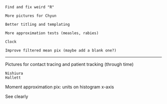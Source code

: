 
	Find and fix weird "R"

	More pictures for Chyun

	Better titling and templating

	More approximation tests (measles, rabies)

	Clock

	Improve filtered mean pix (maybe add a blank one?)

----------------------------------------------------------------------

Pictures for contact tracing and patient tracking (through time)

	Nishiura 
	Hallett

Moment approximation pix: units on histogram x-axis

See clearly
